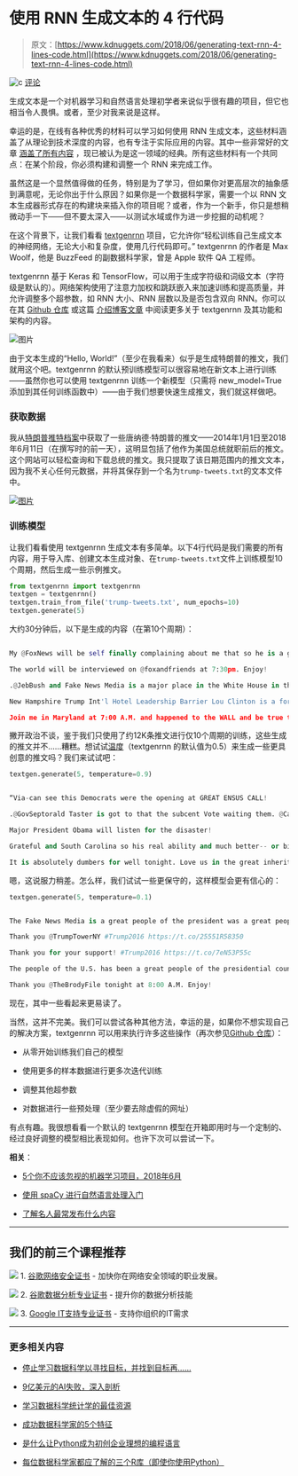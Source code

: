 # 使用 RNN 生成文本的 4 行代码

> 原文：[https://www.kdnuggets.com/2018/06/generating-text-rnn-4-lines-code.html](https://www.kdnuggets.com/2018/06/generating-text-rnn-4-lines-code.html)

![c](../Images/3d9c022da2d331bb56691a9617b91b90.png) [评论](#comments)

生成文本是一个对机器学习和自然语言处理初学者来说似乎很有趣的项目，但它也相当令人畏惧。或者，至少对我来说是这样。

幸运的是，在线有各种优秀的材料可以学习如何使用 RNN 生成文本，这些材料涵盖了从理论到技术深度的内容，也有专注于实际应用的内容。其中一些非常好的文章 [涵盖了所有内容](http://karpathy.github.io/2015/05/21/rnn-effectiveness/) ，现已被认为是这一领域的经典。所有这些材料有一个共同点：在某个阶段，你必须构建和调整一个 RNN 来完成工作。

虽然这是一个显然值得做的任务，特别是为了学习，但如果你对更高层次的抽象感到满意呢，无论你出于什么原因？如果你是一个数据科学家，需要一个以 RNN 文本生成器形式存在的构建块来插入你的项目呢？或者，作为一个新手，你只是想稍微动手一下——但不要太深入——以测试水域或作为进一步挖掘的动机呢？

在这个背景下，让我们看看 [textgenrnn](https://github.com/minimaxir/textgenrnn) 项目，它允许你“轻松训练自己生成文本的神经网络，无论大小和复杂度，使用几行代码即可。” textgenrnn 的作者是 Max Woolf，他是 BuzzFeed 的副数据科学家，曾是 Apple 软件 QA 工程师。

textgenrnn 基于 Keras 和 TensorFlow，可以用于生成字符级和词级文本（字符级是默认的）。网络架构使用了注意力加权和跳跃嵌入来加速训练和提高质量，并允许调整多个超参数，如 RNN 大小、RNN 层数以及是否包含双向 RNN。你可以在其 [Github 仓库](https://github.com/minimaxir/textgenrnn) 或这篇 [介绍博客文章](http://minimaxir.com/2018/05/text-neural-networks/) 中阅读更多关于 textgenrnn 及其功能和架构的内容。

![图片](../Images/17a900e37b077effb7be6c76c3d7527a.png)

由于文本生成的“Hello, World!”（至少在我看来）似乎是生成特朗普的推文，我们就用这个吧。textgenrnn 的默认预训练模型可以很容易地在新文本上进行训练——虽然你也可以使用 textgenrnn 训练一个新模型（只需将 new_model=True 添加到其任何训练函数中）——由于我们想要快速生成推文，我们就这样做吧。

### 获取数据

我从[特朗普推特档案](http://www.trumptwitterarchive.com/archive)中获取了一些唐纳德·特朗普的推文——2014年1月1日至2018年6月11日（在撰写时的前一天），这明显包括了他作为美国总统就职前后的推文。这个网站可以轻松查询和下载总统的推文。我只提取了该日期范围内的推文文本，因为我不关心任何元数据，并将其保存到一个名为`trump-tweets.txt`的文本文件中。

[![图片](../Images/05ded0f38c126d07de8ca31bff7f3f09.png)](https://image.ibb.co/mdzied/trump_tweets_archive.jpg)

### 训练模型

让我们看看使用 textgenrnn 生成文本有多简单。以下4行代码是我们需要的所有内容，用于导入库、创建文本生成对象、在`trump-tweets.txt`文件上训练模型10个周期，然后生成一些示例推文。

```py
from textgenrnn import textgenrnn
textgen = textgenrnn()
textgen.train_from_file('trump-tweets.txt', num_epochs=10)
textgen.generate(5)

```

大约30分钟后，以下是生成的内容（在第10个周期）：

```py

My @FoxNews will be self finally complaining about me that so he is a great day and companies and is starting to report the president in safety and more than any mention of the bail of the underaches to the construction and freedom and efforts the politicians and expensive meetings should have bee

The world will be interviewed on @foxandfriends at 7:30pm. Enjoy!

.@JebBush and Fake News Media is a major place in the White House in the service and sense where the people of the debate and his show of many people who is a great press considering the GREAT job on the way to the U.S. A the best and people in the biggest! Thank you!

New Hampshire Trump Int'l Hotel Leadership Barrier Lou Clinton is a forever person politically record supporters have really beginning in the media on the heart of the bad and women who have been succeeded and before you can also work the people are there a time strong and send out the world with 

Join me in Maryland at 7:00 A.M. and happened to the WALL and be true the longer of the same sign into the Fake News Media will be a great honor to serve that the Republican Party will be a great legal rate the media with the Best Republican Party and the American people that will be the bill by a
```

撇开政治不谈，鉴于我们只使用了约12K条推文进行仅10个周期的训练，这些生成的推文并不……糟糕。想试试[温度](https://www.quora.com/What-is-Temperature-in-LSTM)（textgenrnn 的默认值为0.5）来生成一些更具创意的推文吗？我们来试试吧：

```py
textgen.generate(5, temperature=0.9)

```

```py

“Via-can see this Democrats were the opening at GREAT ENSUS CALL!

.@GovSeptorald Taster is got to that the subcent Vote waiting them. @Calkers

Major President Obama will listen for the disaster!

Grateful and South Carolina so his real ability and much better-- or big crisis on many signing!

It is absolutely dumbers for well tonight. Love us in the great inherition of fast. With bill of badly to forget the greatest puppet at my wedds. No Turnberry is "bigger.” - Al

```

嗯，这说服力稍差。怎么样，我们试试一些更保守的，这样模型会更有信心的：

```py
textgen.generate(5, temperature=0.1)

```

```py

The Fake News Media is a great people of the president was a great people of the many people who would be a great people of the president was a big crowd of the statement of the media is a great people of the people of the statement of the people of the people of the world with the statement of th

Thank you @TrumpTowerNY #Trump2016 https://t.co/25551R58350

Thank you for your support! #Trump2016 https://t.co/7eN53P55c

The people of the U.S. has been a great people of the presidential country is a great time and the best thing that the people of the statement of the media is the people of the state of the best thing that the people of the statement of the statement of the problem in the problem and success and t

Thank you @TheBrodyFile tonight at 8:00 A.M. Enjoy!
```

现在，其中一些看起来更易读了。

当然，这并不完美。我们可以尝试各种其他方法，幸运的是，如果你不想实现自己的解决方案，textgenrnn 可以用来执行许多这些操作（再次参见[Github 仓库](https://github.com/minimaxir/textgenrnn)）：

+   从零开始训练我们自己的模型

+   使用更多的样本数据进行更多次迭代训练

+   调整其他超参数

+   对数据进行一些预处理（至少要去除虚假的网址）

有点有趣。我很想看看一个默认的 textgenrnn 模型在开箱即用时与一个定制的、经过良好调整的模型相比表现如何。也许下次可以尝试一下。

**相关**：

+   [5个你不应该忽视的机器学习项目，2018年6月](/2018/06/5-machine-learning-projects-overlook-jun-2018.html)

+   [使用 spaCy 进行自然语言处理入门](/2018/05/getting-started-spacy-natural-language-processing.html)

+   [了解名人最常发布什么内容](/2017/10/what-celebrities-tweet-about-most.html)

* * *

## 我们的前三个课程推荐

![](../Images/0244c01ba9267c002ef39d4907e0b8fb.png) 1\. [谷歌网络安全证书](https://www.kdnuggets.com/google-cybersecurity) - 加快你在网络安全领域的职业发展。

![](../Images/e225c49c3c91745821c8c0368bf04711.png) 2\. [谷歌数据分析专业证书](https://www.kdnuggets.com/google-data-analytics) - 提升你的数据分析技能

![](../Images/0244c01ba9267c002ef39d4907e0b8fb.png) 3\. [Google IT支持专业证书](https://www.kdnuggets.com/google-itsupport) - 支持你组织的IT需求

* * *

### 更多相关内容

+   [停止学习数据科学以寻找目标，并找到目标再……](https://www.kdnuggets.com/2021/12/stop-learning-data-science-find-purpose.html)

+   [9亿美元的AI失败，深入剖析](https://www.kdnuggets.com/2021/12/9b-ai-failure-examined.html)

+   [学习数据科学统计学的最佳资源](https://www.kdnuggets.com/2021/12/springboard-top-resources-learn-data-science-statistics.html)

+   [成功数据科学家的5个特征](https://www.kdnuggets.com/2021/12/5-characteristics-successful-data-scientist.html)

+   [是什么让Python成为初创企业理想的编程语言](https://www.kdnuggets.com/2021/12/makes-python-ideal-programming-language-startups.html)

+   [每位数据科学家都应了解的三个R库（即使你使用Python）](https://www.kdnuggets.com/2021/12/three-r-libraries-every-data-scientist-know-even-python.html)
